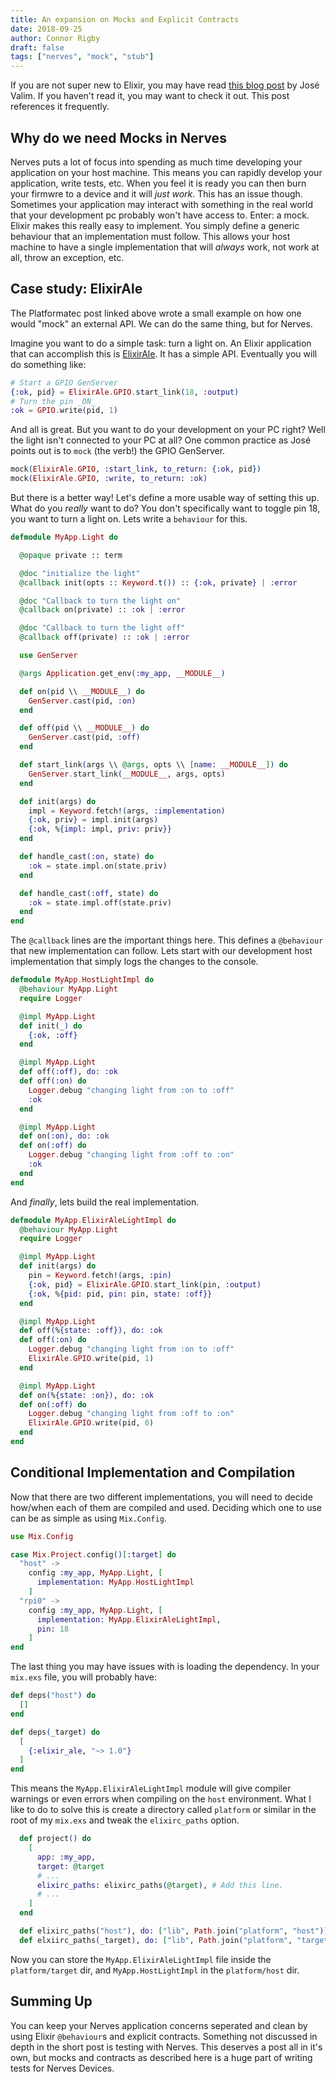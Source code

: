 ```yaml
---
title: An expansion on Mocks and Explicit Contracts
date: 2018-09-25
author: Connor Rigby
draft: false
tags: ["nerves", "mock", "stub"]
---
```


If you are not super new to Elixir, you may have read
[this blog post](http://blog.plataformatec.com.br/2015/10/mocks-and-explicit-contracts/)
by José Valim. If you haven't read it, you may want to check it out. This
post references it frequently.

## Why do we need Mocks in Nerves
Nerves puts a lot of focus into spending as much time developing your application
on your host machine. This means you can rapidly develop your application,
write tests, etc. When you feel it is ready you can then burn your firmwre
to a device and it will _just work_. This has an issue though. Sometimes your
application may interact with something in the real world that your development
pc probably won't have access to. Enter: a mock. Elixir makes this really easy
to implement. You simply define a generic behaviour that an implementation must
follow. This allows your host machine to have a single implementation that will
_always_ work, not work at all, throw an exception, etc.

## Case study: ElixirAle
The Platformatec post linked above wrote a small example on how one would "mock"
an external API. We can do the same thing, but for Nerves.

Imagine you want to do a simple task: turn a light on. An Elixir application
that can accomplish this is [ElixirAle](https://github.com/fhunleth/elixir_ale).
It has a simple API. Eventually you will do something like:

```elixir
# Start a GPIO GenServer
{:ok, pid} = ElixirAle.GPIO.start_link(18, :output)
# Turn the pin _ON_
:ok = GPIO.write(pid, 1)
```

And all is great. But you want to do your development on your PC right?
Well the light isn't connected to your PC at all? One common practice as José
points out is to `mock` (the verb!) the GPIO GenServer.

```elixir
mock(ElixirAle.GPIO, :start_link, to_return: {:ok, pid})
mock(ElixirAle.GPIO, :write, to_return: :ok)
```

But there is a better way! Let's define a more usable way of setting this up.
What do you _really_ want to do? You don't specifically want to toggle pin 18,
you want to turn a light on. Lets write a `behaviour` for this.

```elixir
defmodule MyApp.Light do

  @opaque private :: term

  @doc "initialize the light"
  @callback init(opts :: Keyword.t()) :: {:ok, private} | :error

  @doc "Callback to turn the light on"
  @callback on(private) :: :ok | :error

  @doc "Callback to turn the light off"
  @callback off(private) :: :ok | :error

  use GenServer

  @args Application.get_env(:my_app, __MODULE__)

  def on(pid \\ __MODULE__) do
    GenServer.cast(pid, :on)
  end

  def off(pid \\ __MODULE__) do
    GenServer.cast(pid, :off)
  end

  def start_link(args \\ @args, opts \\ [name: __MODULE__]) do
    GenServer.start_link(__MODULE__, args, opts)
  end

  def init(args) do
    impl = Keyword.fetch!(args, :implementation)
    {:ok, priv} = impl.init(args)
    {:ok, %{impl: impl, priv: priv}}
  end

  def handle_cast(:on, state) do
    :ok = state.impl.on(state.priv)
  end

  def handle_cast(:off, state) do
    :ok = state.impl.off(state.priv)
  end
end
```

The `@callback` lines are the important things here. This defines a `@behaviour`
that new implementation can follow. Lets start with our development host
implementation that simply logs the changes to the console.

```elixir
defmodule MyApp.HostLightImpl do
  @behaviour MyApp.Light
  require Logger

  @impl MyApp.Light
  def init(_) do
    {:ok, :off}
  end

  @impl MyApp.Light
  def off(:off), do: :ok
  def off(:on) do
    Logger.debug "changing light from :on to :off"
    :ok
  end

  @impl MyApp.Light
  def on(:on), do: :ok
  def on(:off) do
    Logger.debug "changing light from :off to :on"
    :ok
  end
end
```

And _finally_, lets build the real implementation.

```elixir
defmodule MyApp.ElixirAleLightImpl do
  @behaviour MyApp.Light
  require Logger

  @impl MyApp.Light
  def init(args) do
    pin = Keyword.fetch!(args, :pin)
    {:ok, pid} = ElixirAle.GPIO.start_link(pin, :output)
    {:ok, %{pid: pid, pin: pin, state: :off}}
  end

  @impl MyApp.Light
  def off(%{state: :off}), do: :ok
  def off(:on) do
    Logger.debug "changing light from :on to :off"
    ElixirAle.GPIO.write(pid, 1)
  end

  @impl MyApp.Light
  def on(%{state: :on}), do: :ok
  def on(:off) do
    Logger.debug "changing light from :off to :on"
    ElixirAle.GPIO.write(pid, 0)
  end
end
```

## Conditional Implementation and Compilation
Now that there are two different implementations, you will need to decide
how/when each of them are compiled and used. Deciding which one to use
can be as simple as using `Mix.Config`.

```elixir
use Mix.Config

case Mix.Project.config()[:target] do
  "host" ->
    config :my_app, MyApp.Light, [
      implementation: MyApp.HostLightImpl
    ]
  "rpi0" ->
    config :my_app, MyApp.Light, [
      implementation: MyApp.ElixirAleLightImpl,
      pin: 18
    ]
end
```

The last thing you may have issues with is loading the dependency. In
your `mix.exs` file, you will probably have:
```elixir
def deps("host") do
  []
end

def deps(_target) do
  [
    {:elixir_ale, "~> 1.0"}
  ]
end
```

This means the `MyApp.ElixirAleLightImpl` module will give compiler
warnings or even errors when compiling on the `host` environment.
What I like to do to solve this is create a directory called
`platform` or similar in the root of my `mix.exs` and tweak
the `elixirc_paths` option.

```elixir
  def project() do
    [
      app: :my_app,
      target: @target
      # ...
      elixirc_paths: elixirc_paths(@target), # Add this line.
      # ...
    ]
  end

  def elixirc_paths("host"), do: ["lib", Path.join("platform", "host")]
  def elxiirc_paths(_target), do: ["lib", Path.join("platform", "target")]
```

Now you can store the `MyApp.ElixirAleLightImpl` file inside the
`platform/target` dir, and `MyApp.HostLightImpl` in the `platform/host`
dir.

## Summing Up
You can keep your Nerves application concerns seperated and clean by using
Elixir `@behaviour`s and explicit contracts. Something not discussed in
depth in the short post is testing with Nerves. This deserves a post all
in it's own, but mocks and contracts as described here is a huge part of
writing tests for Nerves Devices.
